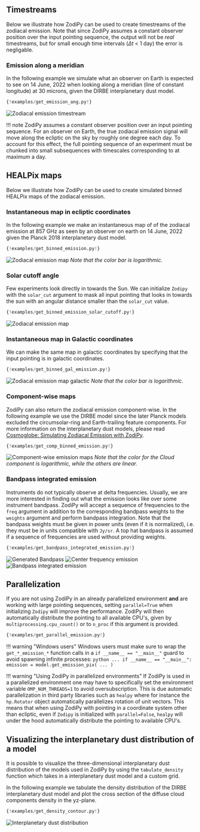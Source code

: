 ## Timestreams
Below we illustrate how ZodiPy can be used to create timestreams of the zodiacal emission. 
Note that since ZodiPy assumes a constant observer position over the input pointing sequence, the output
will not be *real* timestreams, but for small enough time intervals ($\Delta t$ < 1 day) the error is 
negligable.


### Emission along a meridian
In the following example we simulate what an observer on Earth is expected to see on 14 June, 
2022 when looking along a meridian (line of constant longitude) at 30 microns, given the 
DIRBE interplanetary dust model.

```python
{!examples/get_emission_ang.py!}
```

![Zodiacal emission timestream](img/timestream.png)

!!! note
    ZodiPy assumes a constant observer position over an input pointing sequence. For an observer on Earth, 
    the true zodiacal emission signal will move along the ecliptic on the sky by roughly one degree each day. 
    To account for this effect, the full pointing sequence of an experiment must be chunked into small 
    subsequences with timescales corresponding to at maximum a day.


## HEALPix maps
Below we illustrate how ZodiPy can be used to create simulated binned HEALPix maps of the zodiacal emission.


### Instantaneous map in ecliptic coordinates
In the following example we make an instantaneous map of of the zodiacal emission at 857 GHz
as seen by an observer on earth on 14 June, 2022 given the Planck 2018 interplanetary dust model.

```python
{!examples/get_binned_emission.py!}
```
![Zodiacal emission map](img/binned.png)
*Note that the color bar is logarithmic.*

### Solar cutoff angle
Few experiments look directly in towards the Sun. We can initialize `Zodipy` with the `solar_cut` 
argument to mask all input pointing that looks in towards the sun with an angular distance smaller 
than the `solar_cut` value.

```python hl_lines="9"
{!examples/get_binned_emission_solar_cutoff.py!}
```
![Zodiacal emission map](img/binned_solar_cutoff.png)


### Instantaneous map in Galactic coordinates
We can make the same map in galactic coordinates by specifying that the input pointing is in galactic coordinates.

```python hl_lines="18"
{!examples/get_binned_gal_emission.py!}
```
![Zodiacal emission map galactic](img/binned_gal.png)
*Note that the color bar is logarithmic.*


### Component-wise maps
ZodiPy can also return the zodiacal emission component-wise. In the following example we use
the DIRBE model since the later Planck models excluded the circumsolar-ring and Earth-trailing 
feature components. For more information on the interplanetary dust models, please 
read [Cosmoglobe: Simulating Zodiacal Emission with ZodiPy](https://arxiv.org/abs/2205.12962).

```python hl_lines="18"
{!examples/get_comp_binned_emission.py!}
```
![Component-wise emission maps](img/binned_comp.png)
*Note that the color for the Cloud component is logarithmic, while the others are linear.*


### Bandpass integrated emission
Instruments do not typically observe at delta frequencies. Usually, we are more interested in finding out
what the emission looks like over some instrument bandpass. ZodiPy will accept a sequence of frequencies to the `freq`
argument in addition to the corresponding bandpass weights to the `weights` argument and perform bandpass integration. 
Note that the bandpass weights must be given in power units (even if it is normalized), i.e. they must be in units 
compatible with `Jy/sr`. A top hat
bandpass is assumed if a sequence of frequencies are used without providing weights.
```python hl_lines="32 33"
{!examples/get_bandpass_integrated_emission.py!}
```
![Generated Bandpass](img/random_bandpass.png)
![Center frequency emission](img/center_freq.png)
![Bandpass integrated emission](img/bandpass_integrated.png)


## Parallelization
If you are not using ZodiPy in an already parallelized environment **and** are working with large pointing sequences, setting `parallel=True` when initializing `Zodipy` will improve the performance. ZodiPy will then automatically distribute the pointing to all available CPU's, given by `multiprocessing.cpu_count()` or to `n_proc` if this argument is provided.

```python hl_lines="15 16"
{!examples/get_parallel_emission.py!}
```

!!! warning "Windows users"
    Windows users must make sure to wrap the `get_*_emission_*` function calls in a `if __name__ == "__main__"` guard to avoid spawning infinite processes: 
    ```python
    ...
    if __name__ == "__main__":
        emission = model.get_emission_pix(
            ...
        )
    ```

!!! warning "Using ZodiPy in parallelized environments"
    If ZodiPy is used in a parallelized environment one may have to specifically set the environment variable 
    `OMP_NUM_THREADS=1` to avoid oversubscription. This is due automatic parallelization in third party libraries such as `healpy` where for instance the `hp.Rotator` object automatically parallelizes rotation of unit vectors.
    This means that when using ZodiPy with pointing in a coordinate system other than ecliptic, even if `Zodipy` is initialized with `parallel=False`, `healpy` will under the hood automatically distribute the pointing to available CPU's.


## Visualizing the interplanetary dust distribution of a model
It is possible to visualize the three-dimensional interplanetary dust distribution of the models used in
ZodiPy by using the `tabulate_density` function which takes in a interplanetary dust model and a custom grid.

In the following example we tabulate the density distribution of the DIRBE interplanetary dust model
and plot the cross section of the diffuse cloud components density in the yz-plane.

```python
{!examples/get_density_contour.py!}
```
![Interplanetary dust distribution](img/density_grid.png)